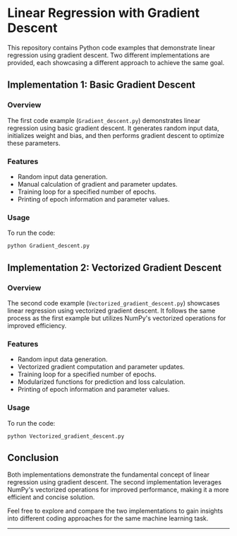 # Linear Regression with Gradient Descent

This repository contains Python code examples that demonstrate linear regression using gradient descent. Two different implementations are provided, each showcasing a different approach to achieve the same goal.

## Implementation 1: Basic Gradient Descent

### Overview
The first code example (`Gradient_descent.py`) demonstrates linear regression using basic gradient descent. It generates random input data, initializes weight and bias, and then performs gradient descent to optimize these parameters.

### Features
- Random input data generation.
- Manual calculation of gradient and parameter updates.
- Training loop for a specified number of epochs.
- Printing of epoch information and parameter values.

### Usage
To run the code:
```
python Gradient_descent.py
```

## Implementation 2: Vectorized Gradient Descent

### Overview
The second code example (`Vectorized_gradient_descent.py`) showcases linear regression using vectorized gradient descent. It follows the same process as the first example but utilizes NumPy's vectorized operations for improved efficiency.

### Features
- Random input data generation.
- Vectorized gradient computation and parameter updates.
- Training loop for a specified number of epochs.
- Modularized functions for prediction and loss calculation.
- Printing of epoch information and parameter values.

### Usage
To run the code:
```
python Vectorized_gradient_descent.py
```

## Conclusion
Both implementations demonstrate the fundamental concept of linear regression using gradient descent. The second implementation leverages NumPy's vectorized operations for improved performance, making it a more efficient and concise solution.

Feel free to explore and compare the two implementations to gain insights into different coding approaches for the same machine learning task.

---

